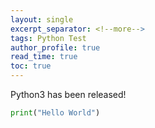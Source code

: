 ```yaml
---
layout: single
excerpt_separator: <!--more-->
tags: Python Test
author_profile: true
read_time: true
toc: true
---
```


Python3 has been released!

<!--more-->

``` python
print("Hello World")
```